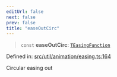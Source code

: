 ```yaml
---
editUrl: false
next: false
prev: false
title: "easeOutCirc"
---
```


> `const` **easeOutCirc**: [`TEasingFunction`](/api/fabric/namespaces/util/type-aliases/teasingfunction/)

Defined in: [src/util/animation/easing.ts:164](https://github.com/fabricjs/fabric.js/blob/8206f10a405480a7ba988ff6cfdde6412c1f13f8/src/util/animation/easing.ts#L164)

Circular easing out
